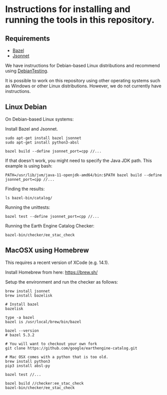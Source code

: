 # Instructions for installing and running the tools in this repository.

## Requirements

- [Bazel](https://bazel.build/)
- [Jsonnet](https://jsonnet.org)

We have instructions for Debian-based Linux distributions and recommend using
[DebianTesting](https://wiki.debian.org/DebianTesting).

It is possible to work on this repository using other operating systems such as
Windows or other Linux distributions. However, we do not currently have
instructions.

## Linux Debian

On Debian-based Linux systems:

Install Bazel and Jsonnet.

```shell
sudo apt-get install bazel jsonnet
sudo apt-get install python3-absl
```

```shell
bazel build --define jsonnet_port=cpp //...
```

If that doesn't work, you might need to specify the Java JDK path. This example
is using bash:

```shell
PATH=/usr/lib/jvm/java-11-openjdk-amd64/bin:$PATH bazel build --define jsonnet_port=cpp //...
```

Finding the results:

```shell
ls bazel-bin/catalog/
```

Running the unittests:

```shell
bazel test --define jsonnet_port=cpp //...
```

Running the Earth Engine Catalog Checker:

```shell
bazel-bin/checker/ee_stac_check
```

## MacOSX using Homebrew

This requires a recent version of XCode (e.g. 14.1).

Install Homebrew from here: https://brew.sh/

Setup the environment and run the checker as follows:

```shell
brew install jsonnet
brew install bazelisk

# Install bazel
bazelisk

type -a bazel
bazel is /usr/local/brew/bin/bazel

bazel --version
# bazel 5.3.2

# You will want to checkout your own fork
git clone https://github.com/google/earthengine-catalog.git

# Mac OSX comes with a python that is too old.
brew install python3
pip3 install absl-py

bazel test //...

bazel build //checker:ee_stac_check
bazel-bin/checker/ee_stac_check
```
